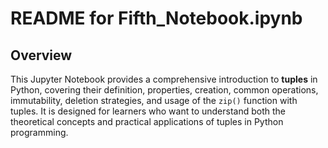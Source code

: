# README for Fifth_Notebook.ipynb

## Overview

This Jupyter Notebook provides a comprehensive introduction to **tuples** in Python, covering their definition, properties, creation, common operations, immutability, deletion strategies, and usage of the `zip()` function with tuples. It is designed for learners who want to understand both the theoretical concepts and practical applications of tuples in Python programming.

